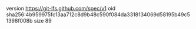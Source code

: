 version https://git-lfs.github.com/spec/v1
oid sha256:4b959975fc13aa712c8d9b48c590f084da3318134069d58195b49c51398f008b
size 89
